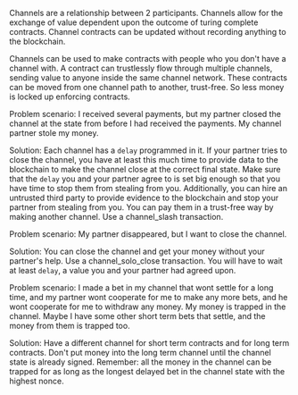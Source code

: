 Channels are a relationship between 2 participants.
Channels allow for the exchange of value dependent upon the outcome of turing complete contracts.
Channel contracts can be updated without recording anything to the blockchain.

Channels can be used to make contracts with people who you don't have a channel with.
A contract can trustlessly flow through multiple channels, sending value to anyone inside the same channel network.
These contracts can be moved from one channel path to another, trust-free. So less money is locked up enforcing contracts.


Problem scenario:
I received several payments, but my partner closed the channel at the state from before I had received the payments. My channel partner stole my money.

Solution:
Each channel has a `delay` programmed in it.
If your partner tries to close the channel, you have at least this much time to provide data to the blockchain to make the channel close at the correct final state.
Make sure that the `delay` you and your partner agree to is set big enough so that you have time to stop them from stealing from you.
Additionally, you can hire an untrusted third party to provide evidence to the blockchain and stop your partner from stealing from you. You can pay them in a trust-free way by making another channel.
Use a channel_slash transaction.


Problem scenario:
My partner disappeared, but I want to close the channel.

Solution:
You can close the channel and get your money without your partner's help.
Use a channel_solo_close transaction.
You will have to wait at least `delay`, a value you and your partner had agreed upon. 


Problem scenario:
I made a bet in my channel that wont settle for a long time, and my partner wont cooperate for me to make any more bets, and he wont cooperate for me to withdraw any money.
My money is trapped in the channel.
Maybe I have some other short term bets that settle, and the money from them is trapped too.

Solution:
Have a different channel for short term contracts and for long term contracts.
Don't put money into the long term channel until the channel state is already signed.
Remember: all the money in the channel can be trapped for as long as the longest delayed bet in the channel state with the highest nonce.

